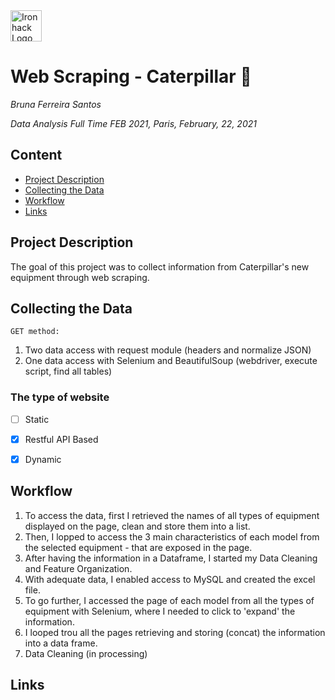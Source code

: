 <img src="https://bit.ly/2VnXWr2" alt="Ironhack Logo" width="50"/>

# Web Scraping - Caterpillar :tractor:

*Bruna Ferreira Santos*

*Data Analysis Full Time FEB 2021, Paris, February, 22, 2021*

## Content
- [Project Description](#project-description)
- [Collecting the Data](#collecting-the-data)
- [Workflow](#workflow)
- [Links](#links)

## Project Description
The goal of this project was to collect information from Caterpillar's new equipment through web scraping. 

## Collecting the Data

```GET method:```

1. Two data access with request module (headers and normalize JSON)
2. One data access with Selenium and BeautifulSoup (webdriver, execute script, find all tables)

### The type of website 

- [ ] Static

- [X] Restful API Based

- [X] Dynamic

## Workflow

1. To access the data, first I retrieved the names of all types of equipment displayed on the page, clean and store them into a list.
2. Then, I lopped to access the 3 main characteristics of each model from the selected equipment - that are exposed in the page.
3. After having the information in a Dataframe, I started my Data Cleaning and Feature Organization.
4. With adequate data, I enabled access to MySQL and created the excel file.
5. To go further, I accessed the page of each model from all the types of equipment with Selenium, where I needed to click to 'expand' the information. 
6. I looped trou all the pages retrieving and storing (concat) the information into a data frame.
7. Data Cleaning (in processing)

## Links

